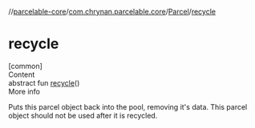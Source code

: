 //[parcelable-core](../../../index.md)/[com.chrynan.parcelable.core](../index.md)/[Parcel](index.md)/[recycle](recycle.md)



# recycle  
[common]  
Content  
abstract fun [recycle](recycle.md)()  
More info  


Puts this parcel object back into the pool, removing it's data. This parcel object should not be used after it is recycled.

  



